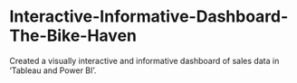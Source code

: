 # Interactive-Informative-Dashboard-The-Bike-Haven
Created a visually interactive and informative dashboard of sales data in ‘Tableau and Power BI’.
